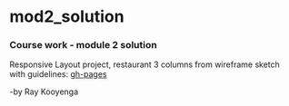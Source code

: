 # mod2_solution

### Course work - module 2 solution


Responsive Layout project, restaurant 3 columns from wireframe sketch with guidelines: [gh-pages](https://rkooyenga.github.io/mod2_solution/)



-by Ray Kooyenga
